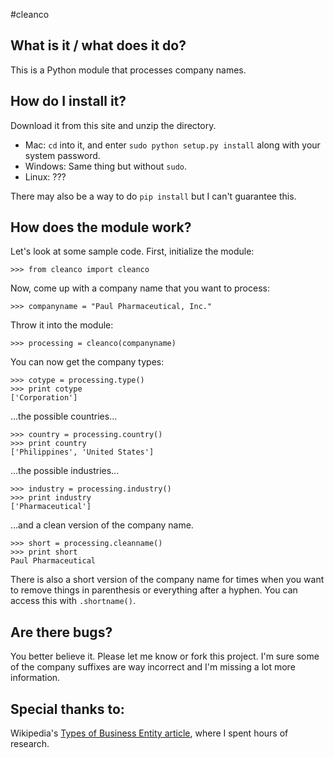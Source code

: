 #cleanco

## What is it / what does it do?
This is a Python module that processes company names.

## How do I install it?
Download it from this site and unzip the directory.

* Mac: `cd` into it, and enter `sudo python setup.py install` along with your system password.
* Windows: Same thing but without `sudo`.
* Linux: ???

There may also be a way to do `pip install` but I can't guarantee this.

## How does the module work?
Let's look at some sample code.  First, initialize the module:

    >>> from cleanco import cleanco

Now, come up with a company name that you want to process:

    >>> companyname = "Paul Pharmaceutical, Inc."

Throw it into the module:

    >>> processing = cleanco(companyname)

You can now get the company types:

    >>> cotype = processing.type()
    >>> print cotype
    ['Corporation']

...the possible countries...

    >>> country = processing.country()
    >>> print country
    ['Philippines', 'United States']

...the possible industries...

    >>> industry = processing.industry()
    >>> print industry
    ['Pharmaceutical']

...and a clean version of the company name.

    >>> short = processing.cleanname()
    >>> print short
    Paul Pharmaceutical

There is also a short version of the company name for times when you want to remove things in parenthesis or everything after a hyphen.  You can access this with `.shortname()`.

## Are there bugs?
You better believe it.  Please let me know or fork this project.  I'm sure some of the company suffixes are way incorrect and I'm missing a lot more information.

## Special thanks to:
Wikipedia's [Types of Business Entity article](http://en.wikipedia.org/wiki/Types_of_business_entity), where I spent hours of research.